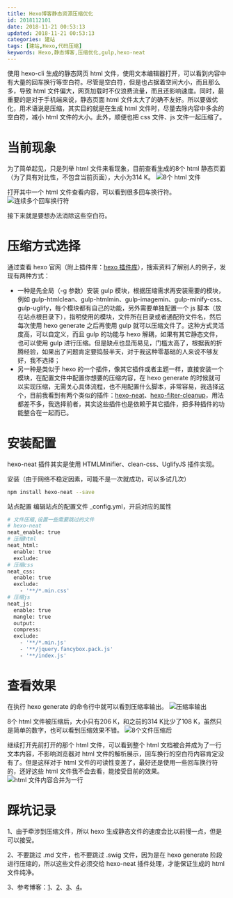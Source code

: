 ```yaml
---
title: Hexo博客静态资源压缩优化
id: 2018112101
date: 2018-11-21 00:53:13
updated: 2018-11-21 00:53:13
categories: 建站
tags: [建站,Hexo,代码压缩]
keywords: Hexo,静态博客,压缩优化,gulp,hexo-neat
---
```


使用 hexo-cli 生成的静态网页 html 文件，使用文本编辑器打开，可以看到内容中有大量的回车换行等空白符。尽管是空白符，但是也占据着空间大小，而且那么多，导致 html 文件偏大，网页加载时不仅浪费流量，而且还影响速度。同时，最重要的是对于手机端来说，静态页面 html 文件太大了的确不友好。所以要做优化，用术语说是压缩，其实目的就是在生成 html 文件时，尽量去除内容中多余的空白符，减小 html 文件的大小。此外，顺便也把 css 文件、js 文件一起压缩了。

<!-- more -->

# 当前现象

为了简单起见，只是列举 html 文件来看现象，目前查看生成的8个 html 静态页面（为了具有对比性，不包含当前页面），大小为314 K。
![8个 html 文件](https://ws1.sinaimg.cn/large/b7f2e3a3gy1fxg5iuthmbj20sr0guta4.jpg "8个 html 文件")

打开其中一个 html 文件查看内容，可以看到很多回车换行符。
![连续多个回车换行符](https://ws1.sinaimg.cn/large/b7f2e3a3gy1fxg5kn3bz2j20u00iidgy.jpg "连续多个回车换行符")

接下来就是要想办法消除这些空白符。

# 压缩方式选择

通过查看 hexo 官网（附上插件库：[hexo 插件库](https://hexo.io/plugins/)），搜索资料了解别人的例子，发现有两种方式：
- 一种是先全局（-g 参数）安装 gulp 模块，根据压缩需求再安装需要的模块，例如 gulp-htmlclean、gulp-htmlmin、gulp-imagemin、gulp-minify-css、gulp-uglify，每个模块都有自己的功能，另外需要单独配置一个 js 脚本（放在站点根目录下），指明使用的模块，文件所在目录或者通配符文件名，然后每次使用 hexo generate 之后再使用 gulp 就可以压缩文件了。这种方式灵活度高，可以自定义，而且 gulp 的功能与 hexo 解耦，如果有其它静态文件，也可以使用 gulp 进行压缩。但是缺点也显而易见，门槛太高了，根据我的折腾经验，如果出了问题肯定要捣鼓半天，对于我这种零基础的人来说不够友好，我不选择；
- 另一种是类似于 hexo 的一个插件，像其它插件或者主题一样，直接安装一个模块，在配置文件中配置你想要的压缩内容，在 hexo generate 的时候就可以实现压缩，无需关心具体流程，也不用配置什么脚本，非常容易，我选择这个，目前我看到有两个类似的插件：[hexo-neat](https://github.com/rozbo/hexo-neat)、[hexo-filter-cleanup](https://github.com/mamboer/hexo-filter-cleanup)，用法都差不多，我选择前者，其实这些插件也是依赖于其它插件，把多种插件的功能整合在一起而已。

# 安装配置

hexo-neat 插件其实是使用 HTMLMinifier、clean-css、UglifyJS 插件实现。

安装（由于网络不稳定因素，可能不是一次就成功，可以多试几次）
```bash
npm install hexo-neat --save
```

站点配置
编辑站点的配置文件 &#95;config.yml，开启对应的属性

```bash
# 文件压缩,设置一些需要跳过的文件
# hexo-neat
neat_enable: true
# 压缩html
neat_html:
  enable: true
  exclude:
# 压缩css
neat_css:
  enable: true
  exclude:
    - '**/*.min.css'
# 压缩js
neat_js:
  enable: true
  mangle: true
  output:
  compress:
  exclude:
    - '**/*.min.js'
    - '**/jquery.fancybox.pack.js'
    - '**/index.js'
```

# 查看效果

在执行 hexo generate 的命令行中就可以看到压缩率输出。
![压缩率输出](https://ws1.sinaimg.cn/large/b7f2e3a3gy1fxzdwrue7aj20gj0ahdgr.jpg "压缩率输出")

8个 html 文件被压缩后，大小只有206 K，和之前的314 K比少了108 K，虽然只是简单的数字，也可以看到压缩效果不错。
![8个文件压缩后](https://ws1.sinaimg.cn/large/b7f2e3a3gy1fxg6y7u1mej20ro0guq49.jpg "8个文件压缩后")

继续打开先前打开的那个 html 文件，可以看到整个 html 文档被合并成为了一行文本内容，不影响浏览器对 html 文件的解析展示，回车换行的空白符内容肯定没有了。但是这样对于 html 文件的可读性变差了，最好还是使用一些回车换行符的，还好这些 html 文件我不会去看，能接受目前的效果。
![html 文件内容合并为一行](https://ws1.sinaimg.cn/large/b7f2e3a3gy1fxg743fu8jj20u00igq3g.jpg "html 文件内容合并为一行")

# 踩坑记录

1、由于牵涉到压缩文件，所以 hexo 生成静态文件的速度会比以前慢一点，但是可以接受。

2、不要跳过 .md 文件，也不要跳过 .swig 文件，因为是在 hexo generate 阶段进行压缩的，所以这些文件必须交给 hexo-neat 插件处理，才能保证生成的 html 文件纯净。

3、参考博客：[1](https://www.huangzz.xyz/hexo-optimized-file-compression.html)、[2](https://blog.csdn.net/lewky_liu/article/details/82432003)、[3](https://www.ecpeng.com/2018/04/02/%E5%85%B3%E4%BA%8Ehexo%E5%8D%9A%E5%AE%A2%E9%9D%99%E6%80%81%E8%B5%84%E6%BA%90%E5%8E%8B%E7%BC%A9%E4%BC%98%E5%8C%96/)、[4](https://juejin.im/post/5a93c9385188257a84625aad)。
